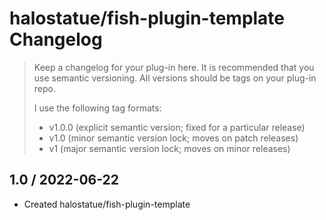 # halostatue/fish-plugin-template Changelog

> Keep a changelog for your plug-in here. It is recommended that you use
> semantic versioning. All versions should be tags on your plug-in repo.
>
> I use the following tag formats:
>
> - v1.0.0 (explicit semantic version; fixed for a particular release)
> - v1.0 (minor semantic version lock; moves on patch releases)
> - v1 (major semantic version lock; moves on minor releases)

## 1.0 / 2022-06-22

- Created halostatue/fish-plugin-template
